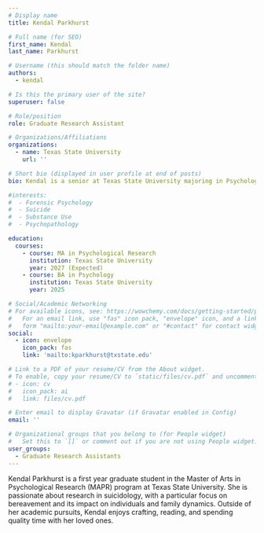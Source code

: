 ```yaml
---
# Display name
title: Kendal Parkhurst

# Full name (for SEO)
first_name: Kendal
last_name: Parkhurst

# Username (this should match the folder name)
authors:
  - kendal

# Is this the primary user of the site?
superuser: false

# Role/position
role: Graduate Research Assistant

# Organizations/Affiliations
organizations:
  - name: Texas State University
    url: ''

# Short bio (displayed in user profile at end of posts)
bio: Kendal is a senior at Texas State University majoring in Psychology.

#interests:
#  - Forensic Psychology
#  - Suicide
#  - Substance Use
#  - Psychopathology

education:
  courses:
    - course: MA in Psychological Research
      institution: Texas State University
      year: 2027 (Expected)
    - course: BA in Psychology
      institution: Texas State University
      year: 2025

# Social/Academic Networking
# For available icons, see: https://wowchemy.com/docs/getting-started/page-builder/#icons
#   For an email link, use "fas" icon pack, "envelope" icon, and a link in the
#   form "mailto:your-email@example.com" or "#contact" for contact widget.
social:
  - icon: envelope
    icon_pack: fas
    link: 'mailto:kparkhurst@txstate.edu'

# Link to a PDF of your resume/CV from the About widget.
# To enable, copy your resume/CV to `static/files/cv.pdf` and uncomment the lines below.
# - icon: cv
#   icon_pack: ai
#   link: files/cv.pdf

# Enter email to display Gravatar (if Gravatar enabled in Config)
email: ''

# Organizational groups that you belong to (for People widget)
#   Set this to `[]` or comment out if you are not using People widget.
user_groups:
  - Graduate Research Assistants
---
```


Kendal Parkhurst is a first year graduate student in the Master of Arts in Psychological Research (MAPR) program at Texas State University. She is passionate about research in suicidology, with a particular focus on bereavement and its impact on individuals and family dynamics. Outside of her academic pursuits, Kendal enjoys crafting, reading, and spending quality time with her loved ones.